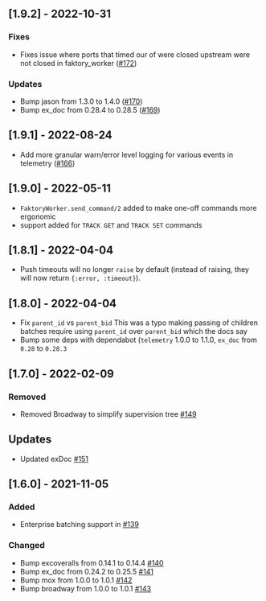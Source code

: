 ## [1.9.2] - 2022-10-31

### Fixes

- Fixes issue where ports that timed our of were closed upstream were not closed in faktory_worker ([#172](https://github.com/opt-elixir/faktory_worker/pull/172))

### Updates

- Bump jason from 1.3.0 to 1.4.0 ([#170](https://github.com/opt-elixir/faktory_worker/pull/170))
- Bump ex_doc from 0.28.4 to 0.28.5 ([#169](https://github.com/opt-elixir/faktory_worker/pull/169))
## [1.9.1] - 2022-08-24

- Add more granular warn/error level logging for various events in telemetry ([#166](https://github.com/opt-elixir/faktory_worker/pull/166))

## [1.9.0] - 2022-05-11

- `FaktoryWorker.send_command/2` added to make one-off commands more ergonomic
- support added for `TRACK GET` and `TRACK SET` commands

## [1.8.1] - 2022-04-04

- Push timeouts will no longer `raise` by default (instead of raising, they will
  now return `{:error, :timeout}`).

## [1.8.0] - 2022-04-04
- Fix `parent_id` vs `parent_bid`
This was a typo making passing of children batches require using `parent_id` over `parent_bid` which the docs say
- Bump some deps with dependabot (`telemetry` 1.0.0 to 1.1.0, `ex_doc` from `0.28` to `0.28.3`

## [1.7.0] - 2022-02-09
### Removed

- Removed Broadway to simplify supervision tree [#149](https://github.com/opt-elixir/faktory_worker/pull/149)

## Updates

- Updated exDoc [#151](https://github.com/opt-elixir/faktory_worker/pull/151)

## [1.6.0] - 2021-11-05


### Added

- Enterprise batching support in [#139](https://github.com/opt-elixir/faktory_worker/pull/139)

### Changed

- Bump excoveralls from 0.14.1 to 0.14.4 [#140](https://github.com/opt-elixir/faktory_worker/pull/140)
- Bump ex_doc from 0.24.2 to 0.25.5 [#141](https://github.com/opt-elixir/faktory_worker/pull/141)
- Bump mox from 1.0.0 to 1.0.1 [#142](https://github.com/opt-elixir/faktory_worker/pull/142)
- Bump broadway from 1.0.0 to 1.0.1 [#143](https://github.com/opt-elixir/faktory_worker/pull/143)
